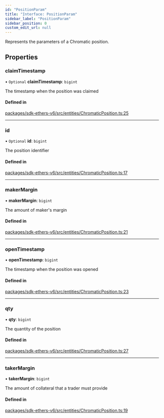 ```yaml
---
id: "PositionParam"
title: "Interface: PositionParam"
sidebar_label: "PositionParam"
sidebar_position: 0
custom_edit_url: null
---
```


Represents the parameters of a Chromatic position.

## Properties

### claimTimestamp

• `Optional` **claimTimestamp**: `bigint`

The timestamp when the position was claimed

#### Defined in

[packages/sdk-ethers-v6/src/entities/ChromaticPosition.ts:25](https://github.com/chromatic-protocol/sdk/blob/4d74715/packages/sdk-ethers-v6/src/entities/ChromaticPosition.ts#L25)

___

### id

• `Optional` **id**: `bigint`

The position identifier

#### Defined in

[packages/sdk-ethers-v6/src/entities/ChromaticPosition.ts:17](https://github.com/chromatic-protocol/sdk/blob/4d74715/packages/sdk-ethers-v6/src/entities/ChromaticPosition.ts#L17)

___

### makerMargin

• **makerMargin**: `bigint`

The amount of maker's margin

#### Defined in

[packages/sdk-ethers-v6/src/entities/ChromaticPosition.ts:21](https://github.com/chromatic-protocol/sdk/blob/4d74715/packages/sdk-ethers-v6/src/entities/ChromaticPosition.ts#L21)

___

### openTimestamp

• **openTimestamp**: `bigint`

The timestamp when the position was opened

#### Defined in

[packages/sdk-ethers-v6/src/entities/ChromaticPosition.ts:23](https://github.com/chromatic-protocol/sdk/blob/4d74715/packages/sdk-ethers-v6/src/entities/ChromaticPosition.ts#L23)

___

### qty

• **qty**: `bigint`

The quantity of the position

#### Defined in

[packages/sdk-ethers-v6/src/entities/ChromaticPosition.ts:27](https://github.com/chromatic-protocol/sdk/blob/4d74715/packages/sdk-ethers-v6/src/entities/ChromaticPosition.ts#L27)

___

### takerMargin

• **takerMargin**: `bigint`

The amount of collateral that a trader must provide

#### Defined in

[packages/sdk-ethers-v6/src/entities/ChromaticPosition.ts:19](https://github.com/chromatic-protocol/sdk/blob/4d74715/packages/sdk-ethers-v6/src/entities/ChromaticPosition.ts#L19)
